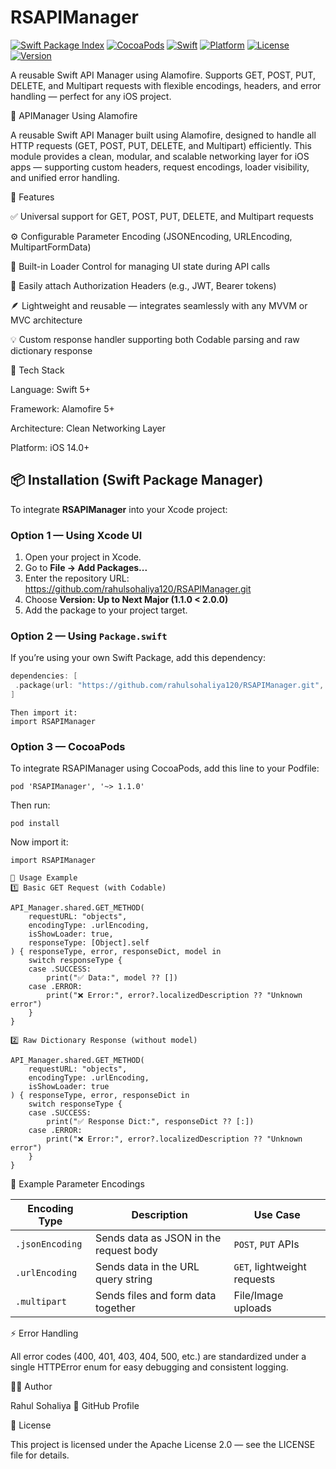 # RSAPIManager

[![Swift Package Index](https://img.shields.io/badge/Swift_Package_Index-Available-green?logo=swift)](https://swiftpackageindex.com/rahulsohaliya120/RSAPIManager)
[![CocoaPods](https://img.shields.io/badge/CocoaPods-Available-red?logo=cocoapods)](https://cocoapods.org/pods/RSAPIManager)
[![Swift](https://img.shields.io/badge/Swift-5.9+-orange?logo=swift)](https://swift.org)
[![Platform](https://img.shields.io/badge/platforms-iOS%2016%2B-blue)](https://swiftpackageindex.com/rahulsohaliya120/RSAPIManager)
[![License](https://img.shields.io/badge/license-Apache%202.0-lightgrey)](LICENSE)
[![Version](https://img.shields.io/badge/SPM-1.1.0-brightgreen)](https://github.com/rahulsohaliya120/RSAPIManager/releases)

A reusable Swift API Manager using Alamofire. Supports GET, POST, PUT, DELETE, and Multipart requests with flexible encodings, headers, and error handling — perfect for any iOS project.

🚀 APIManager Using Alamofire

A reusable Swift API Manager built using Alamofire, designed to handle all HTTP requests (GET, POST, PUT, DELETE, and Multipart) efficiently.
This module provides a clean, modular, and scalable networking layer for iOS apps — supporting custom headers, request encodings, loader visibility, and unified error handling.

🧩 Features

✅ Universal support for GET, POST, PUT, DELETE, and Multipart requests

⚙️ Configurable Parameter Encoding (JSONEncoding, URLEncoding, MultipartFormData)

🧱 Built-in Loader Control for managing UI state during API calls

🔐 Easily attach Authorization Headers (e.g., JWT, Bearer tokens)

🪶 Lightweight and reusable — integrates seamlessly with any MVVM or MVC architecture

💡 Custom response handler supporting both Codable parsing and raw dictionary response

🧰 Tech Stack

Language: Swift 5+

Framework: Alamofire 5+

Architecture: Clean Networking Layer

Platform: iOS 14.0+

## 📦 Installation (Swift Package Manager)

To integrate **RSAPIManager** into your Xcode project:

### Option 1 — Using Xcode UI
1. Open your project in Xcode.  
2. Go to **File → Add Packages...**  
3. Enter the repository URL: https://github.com/rahulsohaliya120/RSAPIManager.git
4. Choose **Version: Up to Next Major (1.1.0 < 2.0.0)**  
5. Add the package to your project target.

### Option 2 — Using `Package.swift`
If you’re using your own Swift Package, add this dependency:

```swift
dependencies: [
 .package(url: "https://github.com/rahulsohaliya120/RSAPIManager.git", from: "1.1.0")
]
```

```
Then import it:
import RSAPIManager
```

### Option 3 — CocoaPods

To integrate RSAPIManager using CocoaPods, add this line to your Podfile:
```
pod 'RSAPIManager', '~> 1.1.0'
```

Then run:
```
pod install
```

Now import it:
```
import RSAPIManager
```

```
🧠 Usage Example
1️⃣ Basic GET Request (with Codable)

API_Manager.shared.GET_METHOD(
    requestURL: "objects",
    encodingType: .urlEncoding,
    isShowLoader: true,
    responseType: [Object].self
) { responseType, error, responseDict, model in
    switch responseType {
    case .SUCCESS:
        print("✅ Data:", model ?? [])
    case .ERROR:
        print("❌ Error:", error?.localizedDescription ?? "Unknown error")
    }
}

2️⃣ Raw Dictionary Response (without model)

API_Manager.shared.GET_METHOD(
    requestURL: "objects",
    encodingType: .urlEncoding,
    isShowLoader: true
) { responseType, error, responseDict in
    switch responseType {
    case .SUCCESS:
        print("✅ Response Dict:", responseDict ?? [:])
    case .ERROR:
        print("❌ Error:", error?.localizedDescription ?? "Unknown error")
    }
}
```

🧩 Example Parameter Encodings

| Encoding Type   | Description                            | Use Case                    |
| --------------- | -------------------------------------- | --------------------------- |
| `.jsonEncoding` | Sends data as JSON in the request body | `POST`, `PUT` APIs          |
| `.urlEncoding`  | Sends data in the URL query string     | `GET`, lightweight requests |
| `.multipart`    | Sends files and form data together     | File/Image uploads          |

⚡ Error Handling

All error codes (400, 401, 403, 404, 500, etc.) are standardized under a single HTTPError enum for easy debugging and consistent logging.

🧑‍💻 Author

Rahul Sohaliya
📧 GitHub Profile

🪪 License

This project is licensed under the Apache License 2.0 — see the LICENSE
 file for details.
